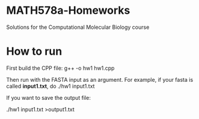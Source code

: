 # MATH578a-Homeworks
Solutions for the Computational Molecular Biology course

# How to run
First build the CPP file:
g++ -o hw1 hw1.cpp

Then run with the FASTA input as an argument. For example, if your fasta is called **input1.txt**, do
./hw1 input1.txt

If you want to save the output file:

./hw1 input1.txt >output1.txt
